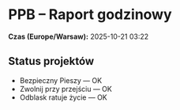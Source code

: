# PPB – Raport godzinowy
**Czas (Europe/Warsaw):** 2025-10-21 03:22

## Status projektów
- Bezpieczny Pieszy — OK
- Zwolnij przy przejściu — OK
- Odblask ratuje życie — OK

